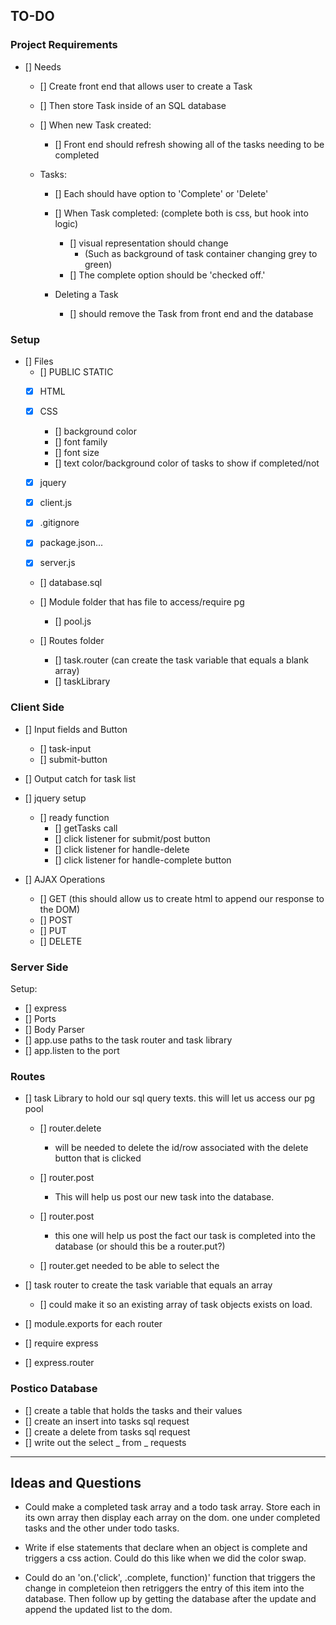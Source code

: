 ## TO-DO


### Project Requirements
- [] Needs
    - [] Create front end that allows user to create a Task
    - [] Then store Task inside of an SQL database

    - [] When new Task created:
        - [] Front end should refresh showing all of the tasks needing to be completed

    - Tasks:
        - [] Each should have option to 'Complete' or 'Delete'

        - [] When Task completed: (complete both is css, but hook into logic)
            - [] visual representation should change
                - (Such as background of task container changing grey to green)
            - [] The complete option should be 'checked off.'

        - Deleting a Task
            - [] should remove the Task from front end and the database


### Setup
- [] Files
    - [] PUBLIC STATIC
    - [x] HTML
    - [x] CSS
        - [] background color
        - [] font family
        - [] font size
        - [] text color/background color of tasks to show if completed/not

    - [x] jquery
    - [x] client.js
    - [x] .gitignore
    - [x] package.json...
    - [x] server.js
    - [] database.sql
    - [] Module folder that has file to access/require pg 
        - [] pool.js

    - [] Routes folder
        - [] task.router (can create the task variable that equals a blank array)
        - [] taskLibrary


### Client Side
- [] Input fields and Button
    - [] task-input
    - [] submit-button

- [] Output catch for task list

- [] jquery setup
    - [] ready function
        - [] getTasks call
        - [] click listener for submit/post button
        - [] click listener for handle-delete
        - [] click listener for handle-complete button

- [] AJAX Operations
    - [] GET (this should allow us to create html to append our response to the DOM)
    - [] POST
    - [] PUT
    - [] DELETE


### Server Side
Setup:
- [] express
- [] Ports
- [] Body Parser
- [] app.use paths to the task router and task library
- [] app.listen to the port 


### Routes
- [] task Library to hold our sql query texts. this will let us access our pg pool
    - [] router.delete 
        - will be needed to delete the id/row associated with the delete button that is clicked

    - [] router.post
        - This will help us post our new task into the database.

    - [] router.post 
        - this one will help us post the fact our task is completed into the database (or should this be a router.put?)

    - [] router.get needed to be able to select the 

- [] task router to create the task variable that equals an array 
    - [] could make it so an existing array of task objects exists on load.

- [] module.exports for each router
- [] require express
- [] express.router


### Postico Database
- [] create a table that holds the tasks and their values
- [] create an insert into tasks sql request
- [] create a delete from tasks sql request
- [] write out the select _ from _ requests

--------------------------------------------------------------------------------------

## Ideas and Questions

- Could make a completed task array and a todo task array. Store each in its own array then display each array on the dom. one under completed tasks and the other under todo tasks.

- Write if else statements that declare when an object is complete and triggers a css action. Could do this like when we did the color swap.

- Could do an 'on.('click', .complete, function)' function that triggers the change in completeion then retriggers the entry of this item into the database. Then follow up by getting the database after the update and append the updated list to the dom.